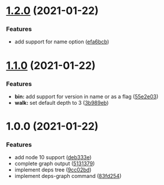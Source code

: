 # [1.2.0](https://github.com/stephanebachelier/npm-dependency-graph/compare/v1.1.0...v1.2.0) (2021-01-22)


### Features

* add support for name option ([efa6bcb](https://github.com/stephanebachelier/npm-dependency-graph/commit/efa6bcb1dd97f850f8d534d898e6f3f7858552e1))

# [1.1.0](https://github.com/stephanebachelier/npm-dependency-graph/compare/v1.0.0...v1.1.0) (2021-01-22)


### Features

* **bin:** add support for version in name or as a flag ([55e2e03](https://github.com/stephanebachelier/npm-dependency-graph/commit/55e2e031f7b77d116c0f2a3e444debae459d44e1))
* **walk:** set default depth to 3 ([3b989eb](https://github.com/stephanebachelier/npm-dependency-graph/commit/3b989eb15d1c6716e0be726920c52f3b4984fb5f))

# 1.0.0 (2021-01-22)


### Features

* add node 10 support ([deb333e](https://github.com/stephanebachelier/npm-dependency-graph/commit/deb333e5aea7354ef48420665ccbf5a50668d0a1))
* complete graph output ([5131379](https://github.com/stephanebachelier/npm-dependency-graph/commit/5131379834e5451a6fa2533cba7ff558c3dddb92))
* implement deps tree ([9cc02bd](https://github.com/stephanebachelier/npm-dependency-graph/commit/9cc02bda6a6a9a52fe8769bc5874dd3fca3626a3))
* implement deps-graph command ([83fd254](https://github.com/stephanebachelier/npm-dependency-graph/commit/83fd254adb04d750a4f92b891a5872b6025734ea))
